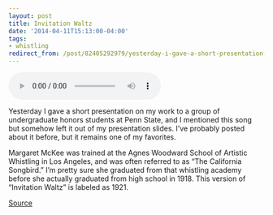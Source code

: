 ```yaml
---
layout: post 
title: Invitation Waltz 
date: '2014-04-11T15:13:00-04:00' 
tags: 
- whistling 
redirect_from: /post/82405292979/yesterday-i-gave-a-short-presentation-on-my-work/
---
```


<audio controls><source src="http://ia600204.us.archive.org/3/items/MargaretMckee-InvitationWaltz1921/MargaretMckeewhistlerWithOrchestra-InvitationWaltz1921.mp3" type="audio/mpeg"></audio>

Yesterday I gave a short presentation on my work to a group of undergraduate honors students at Penn State, and I mentioned this song but somehow left it out of my presentation slides. I’ve probably posted about it before, but it remains one of my favorites.

Margaret McKee was trained at the Agnes Woodward School of Artistic Whistling in Los Angeles, and was often referred to as “The California Songbird.” I’m pretty sure she graduated from that whistling academy before she actually graduated from high school in 1918. This version of “Invitation Waltz” is labeled as 1921.

[Source](https://archive.org/details/MargaretMckee-InvitationWaltz1921)

